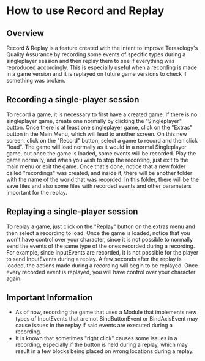 # How to use Record and Replay

## Overview

Record & Replay is a feature created with the intent to improve Terasology's Quality Assurance by recording some events of specific types during a singleplayer session and then replay them to see if everything was reproduced accordingly. This is especially useful when a recording is made in a game version and it is replayed on future game versions to check if something was broken.

## Recording a single-player session

To record a game, it is necessary to first have a created game. If there is no singleplayer game, create one normally by clicking the "Singleplayer" button.
Once there is at least one singleplayer game, click on the "Extras" button in the Main Menu, which will lead to another screen. On this new screen, click on the "Record" button, select a game to record and then click "load". The game will load normally as it would in a normal Singleplayer game, but once the game is loaded, some events will be recorded. Play the game normally, and when you wish to stop the recording, just exit to the main menu or exit the game. Once that's done, notice that a new folder called "recordings" was created, and inside it, there will be another folder with the name of the world that was recorded. In this folder, there will be the save files and also some files with recorded events and other parameters important for the replay.

## Replaying a single-player session

To replay a game, just click on the "Replay" button on the extras menu and then select a recording to load. Once the game is loaded, notice that you won't have control over your character, since it is not possible to normally send the events of the same type of the ones recorded during a recording. For example, since InputEvents are recorded, it is not possible for the player to send InputEvents during a replay. A few seconds after the replay is loaded, the actions made during a recording will begin to be replayed. Once every recorded event is replayed, you will have control over your character again.

## Important Information

* As of now, recording the game that uses a Module that implements new types of InputEvents that are not BindButtonEvent or BindAxisEvent may cause issues in the replay if said events are executed during a recording.
* It is known that sometimes "right click" causes some issues in a recording, especially if the button is held during a replay, which may result in a few blocks being placed on wrong locations during a replay.
